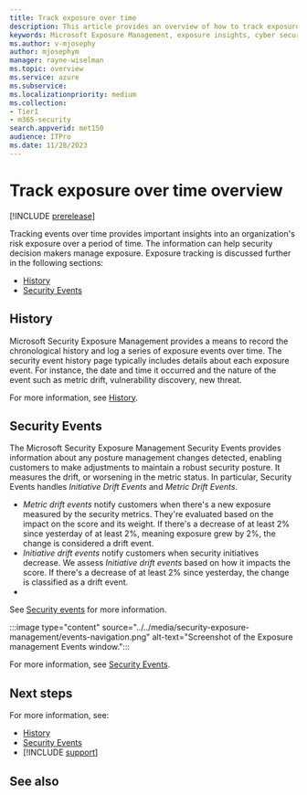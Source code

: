 ```yaml
---
title: Track exposure over time
description: This article provides an overview of how to track exposure over time with Microsoft Exposure Management.
keywords: Microsoft Exposure Management, exposure insights, cyber security
ms.author: v-mjosephy
author: mjosephym
manager: rayne-wiselman
ms.topic: overview
ms.service: azure
ms.subservice:
ms.localizationpriority: medium
ms.collection: 
- Tier1
- m365-security
search.appverid: met150
audience: ITPro
ms.date: 11/28/2023
---
```


# Track exposure over time overview

[!INCLUDE [prerelease](../../includes/prerelease.md)]

Tracking events over time provides important insights into an organization's risk exposure over a period of time. The information can help security decision makers manage exposure. Exposure tracking is discussed further in the following sections:

- [History](history.md)
- [Security Events](security-events.md)

## History

Microsoft Security Exposure Management provides a means to record the chronological history and log a series of exposure events over time. The security event history page typically includes details about each exposure event. For instance, the date and time it occurred and the nature of the event such as metric drift, vulnerability discovery, new threat.

For more information, see [History](history.md).

## Security Events

The Microsoft Security Exposure Management Security Events provides information about any posture management changes detected, enabling customers to make adjustments to maintain a robust security posture. It measures the drift, or worsening in the metric status. In particular, Security Events handles *Initiative Drift Events* and *Metric Drift Events*.

- *Metric drift events* notify customers when there's a new exposure measured by the security metrics. They're evaluated based on the impact on the score and its weight. If there's a decrease of at least 2% since yesterday of at least 2%, meaning exposure grew by 2%, the change is considered a drift event.
- *Initiative drift events* notify customers when security initiatives decrease. We assess *Initiative drift events* based on how it impacts the score. If there's a decrease of at least 2% since yesterday, the change is classified as a drift event.
- 
 See [Security events](security-events.md) for more information.
<!-- To access [Events](https://security.microsoft.com/exposure-events), go to **Exposure Management -> Exposure Insights -> Events**. -->

:::image type="content" source="../../media/security-exposure-management/events-navigation.png" alt-text="Screenshot of the Exposure management Events window.":::

For more information, see [Security Events](security-events.md).

## Next steps

For more information, see:

- [History](history.md)
- [Security Events](security-events.md)
- [!INCLUDE [support](../../includes/support.md)]

## See also
